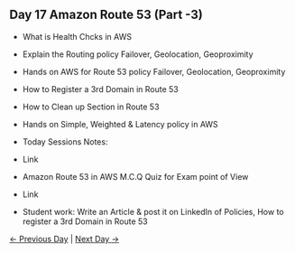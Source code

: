 ## Day 17 Amazon Route 53 (Part -3)

 - What is Health Chcks in AWS
 - Explain the Routing policy Failover, Geolocation, Geoproximity
 - Hands on AWS for Route 53 policy Failover, Geolocation, Geoproximity
 - How to Register a 3rd Domain in Route 53
 - How to Clean up Section in Route 53
 - Hands on Simple, Weighted & Latency policy in AWS


  - Today Sessions Notes:
  - Link
  - Amazon Route 53 in AWS M.C.Q Quiz for Exam point of View
  - Link

  - Student work: Write an Article & post it on LinkedIn of Policies, How to register a 3rd Domain in Route 53

 [← Previous Day](../day16/README.md) | [Next Day →](../day18/README.md)
